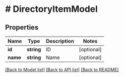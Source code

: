 # # DirectoryItemModel

## Properties

Name | Type | Description | Notes
------------ | ------------- | ------------- | -------------
**id** | **string** | ID | [optional]
**name** | **string** | Name | [optional]

[[Back to Model list]](../../README.md#models) [[Back to API list]](../../README.md#endpoints) [[Back to README]](../../README.md)
